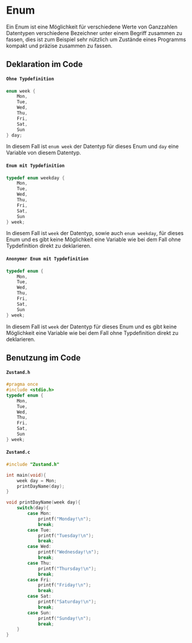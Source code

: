 # Enum
Ein Enum ist eine Möglichkeit für verschiedene Werte von Ganzzahlen Datentypen verschiedene Bezeichner unter einem Begriff zusammen zu fassen, dies ist zum Beispiel sehr nützlich um Zustände eines Programms kompakt und präzise zusammen zu fassen.
## Deklaration im Code
#### ``Ohne Typdefinition``
```c
enum week {
	Mon,
	Tue,
	Wed,
	Thu,
	Fri,
	Sat,
	Sun
} day;
```
In diesem Fall ist ``enum week`` der Datentyp für dieses Enum und ``day`` eine Variable von diesem Datentyp.
#### ``Enum mit Typdefinition``
```c
typedef enum weekday {
	Mon,
	Tue,
	Wed,
	Thu,
	Fri,
	Sat,
	Sun
} week;
```
In diesem Fall ist ``week`` der Datentyp, sowie auch ``enum weekday``, für dieses Enum und es gibt keine Möglichkeit eine Variable wie bei dem Fall ohne Typdefinition direkt zu deklarieren.
#### ``Anonymer Enum mit Typdefinition``
```c
typedef enum {
	Mon,
	Tue,
	Wed,
	Thu,
	Fri,
	Sat,
	Sun
} week;
```
In diesem Fall ist ``week`` der Datentyp für dieses Enum und es gibt keine Möglichkeit eine Variable wie bei dem Fall ohne Typdefinition direkt zu deklarieren.
## Benutzung im Code
#### ``Zustand.h``
```c
#pragma once
#include <stdio.h>
typedef enum {
	Mon,
	Tue,
	Wed,
	Thu,
	Fri,
	Sat,
	Sun
} week;
```
#### ``Zustand.c``
```c
#include "Zustand.h"

int main(void){
	week day = Mon;
	printDayName(day);
}

void printDayName(week day){
	switch(day){
		case Mon:
			printf("Monday!\n");
			break;
		case Tue:
			printf("Tuesday!\n");
			break;
		case Wed:
			printf("Wednesday!\n");
			break;
		case Thu:
			printf("Thursday!\n");
			break;
		case Fri:
			printf("Friday!\n");
			break;
		case Sat:
			printf("Saturday!\n");
			break;
		case Sun:
			printf("Sunday!\n");
			break;
	}
}
```